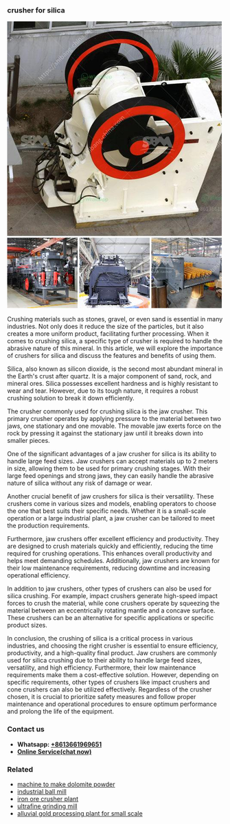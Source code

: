 <h3>crusher for silica</h3><img src='1706755667.jpg' alt=''><p>Crushing materials such as stones, gravel, or even sand is essential in many industries. Not only does it reduce the size of the particles, but it also creates a more uniform product, facilitating further processing. When it comes to crushing silica, a specific type of crusher is required to handle the abrasive nature of this mineral. In this article, we will explore the importance of crushers for silica and discuss the features and benefits of using them.</p><p>Silica, also known as silicon dioxide, is the second most abundant mineral in the Earth's crust after quartz. It is a major component of sand, rock, and mineral ores. Silica possesses excellent hardness and is highly resistant to wear and tear. However, due to its tough nature, it requires a robust crushing solution to break it down efficiently.</p><p>The crusher commonly used for crushing silica is the jaw crusher. This primary crusher operates by applying pressure to the material between two jaws, one stationary and one movable. The movable jaw exerts force on the rock by pressing it against the stationary jaw until it breaks down into smaller pieces.</p><p>One of the significant advantages of a jaw crusher for silica is its ability to handle large feed sizes. Jaw crushers can accept materials up to 2 meters in size, allowing them to be used for primary crushing stages. With their large feed openings and strong jaws, they can easily handle the abrasive nature of silica without any risk of damage or wear.</p><p>Another crucial benefit of jaw crushers for silica is their versatility. These crushers come in various sizes and models, enabling operators to choose the one that best suits their specific needs. Whether it is a small-scale operation or a large industrial plant, a jaw crusher can be tailored to meet the production requirements.</p><p>Furthermore, jaw crushers offer excellent efficiency and productivity. They are designed to crush materials quickly and efficiently, reducing the time required for crushing operations. This enhances overall productivity and helps meet demanding schedules. Additionally, jaw crushers are known for their low maintenance requirements, reducing downtime and increasing operational efficiency.</p><p>In addition to jaw crushers, other types of crushers can also be used for silica crushing. For example, impact crushers generate high-speed impact forces to crush the material, while cone crushers operate by squeezing the material between an eccentrically rotating mantle and a concave surface. These crushers can be an alternative for specific applications or specific product sizes.</p><p>In conclusion, the crushing of silica is a critical process in various industries, and choosing the right crusher is essential to ensure efficiency, productivity, and a high-quality final product. Jaw crushers are commonly used for silica crushing due to their ability to handle large feed sizes, versatility, and high efficiency. Furthermore, their low maintenance requirements make them a cost-effective solution. However, depending on specific requirements, other types of crushers like impact crushers and cone crushers can also be utilized effectively. Regardless of the crusher chosen, it is crucial to prioritize safety measures and follow proper maintenance and operational procedures to ensure optimum performance and prolong the life of the equipment.</p><h3>Contact us</h3><ul><li><strong>Whatsapp:&nbsp;<a href="https://wa.me/8613661969651">+8613661969651</a></strong></li><li><a href="https://swt.shibang-china.com/?git&amp;zhl&amp;crusher for silica"><strong>Online Service(chat now)</strong></a></li></ul><h3>Related</h3><ul><li><a href='machine to make dolomite powder.md'>machine to make dolomite powder</a></li><li><a href='industrial ball mill.md'>industrial ball mill</a></li><li><a href='iron ore crusher plant.md'>iron ore crusher plant</a></li><li><a href='ultrafine grinding mill.md'>ultrafine grinding mill</a></li><li><a href='alluvial gold processing plant for small scale.md'>alluvial gold processing plant for small scale</a></li></ul>